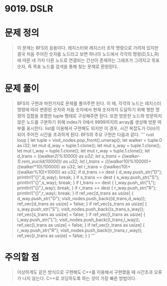 # 9019. DSLR

# 문제 정의
> 이 문제는 BFS의 응용이다.
> 레지스터와 레지스터 조작 명령으로 가려져 있지만 결국 처음 주어진 숫자를 노드라고 보면 하나의 노드에서 각각의 명령(D,S,L,R)에 따른 네 가지 다른 노드로 연결되는 간선이 존재하는 그래프가 그려지고 목표 숫자, 즉 목표 노드를 검색을 통해 찾는 문제로 환원된다.

# 문제 풀이
> BFS의 구현과 마찬가지로 문제를 풀어주면 된다. 
> 이 때, 각각의 노드는 레지스터 명령에 따라 변환된 숫자와 처음 숫자에서 현재 숫자까지 도달하기 위해 행한 명령의 집합을 포함한 tuple 형태로 구성해주면 된다.
> 또한 방문한 노드와 방문하지 않은 노드를 구분하기 위해 index가 0에서 9999까지의 array를 생성해 방문 여부를 표시한다.
> list를 이용해서 구현해도 되지만 이 경우, 시간 복잡도가 O(n)이 되어 주어진 시간을 초과하게 된다.
> BFS의 주요 구현은 다음과 같다.
''' rust
        loop {
            let tuple = visit_nodes.pop_front().unwrap();
            let walker = tuple.0 as i32;
            let mut d_way = tuple.1.clone();
            let mut s_way = tuple.1.clone();
            let mut l_way = tuple.1.clone();
            let mut r_way = tuple.1.clone();
            let d_trans = ((walker*2)%10000) as u32;
            let s_trans = ((walker-1).rem_euclid(10000)) as u32;
            let l_trans = (((walker*10)%10000)+((walker*10)/10000)) as u32;
            let r_trans = ((walker/10)+((walker%10)*1000)) as u32;
            if d_trans == dest {
                d_way.push_str("D");
                println!("{}",d_way);
                break;
            }
            if s_trans == dest {
                s_way.push_str("S");
                println!("{}",s_way);
                break;
            }
            if l_trans == dest {
                l_way.push_str("L");
                println!("{}",l_way);
                break;
            }
            if r_trans == dest {
                r_way.push_str("R");
                println!("{}",r_way);
                break;
            }
            if ref_vec[d_trans as usize] {
                d_way.push_str("D");
                visit_nodes.push_back((d_trans,d_way));
                ref_vec[d_trans as usize] = false;
            }
            if ref_vec[s_trans as usize] {
                s_way.push_str("S");
                visit_nodes.push_back((s_trans,s_way));
                ref_vec[s_trans as usize] = false;
            }
            if ref_vec[l_trans as usize] {
                l_way.push_str("L");
                visit_nodes.push_back((l_trans,l_way));
                ref_vec[l_trans as usize] = false;
            }
            if ref_vec[r_trans as usize] {
                r_way.push_str("R");
                visit_nodes.push_back((r_trans,r_way));
                ref_vec[r_trans as usize] = false;
            }
        }
'''

# 주의할 점
> 이상하게도 같은 방식으로 구현해도 C++를 이용해서 구현했을 때 시간초과 오류가 나지 않는다. 
> C++로 코딩하도록 하는 것이 가장 빠른 방법이다.

